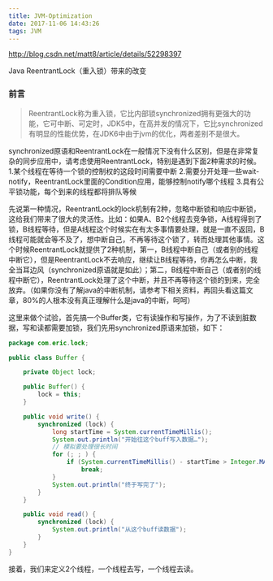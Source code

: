 ```yaml
---
title: JVM-Optimization
date: 2017-11-06 14:43:26
tags: JVM
---
```


http://blog.csdn.net/matt8/article/details/52298397

Java ReentrantLock（重入锁）带来的改变


### 前言
> ReentrantLock称为重入锁，它比内部锁synchronized拥有更强大的功能，它可中断、可定时，JDK5中，在高并发的情况下，它比synchronized有明显的性能优势，在JDK6中由于jvm的优化，两者差别不是很大。


synchronized原语和ReentrantLock在一般情况下没有什么区别，但是在非常复杂的同步应用中，请考虑使用ReentrantLock，特别是遇到下面2种需求的时候。 
1.某个线程在等待一个锁的控制权的这段时间需要中断 
2.需要分开处理一些wait-notify，ReentrantLock里面的Condition应用，能够控制notify哪个线程 
3.具有公平锁功能，每个到来的线程都将排队等候 

先说第一种情况，ReentrantLock的lock机制有2种，忽略中断锁和响应中断锁，这给我们带来了很大的灵活性。比如：如果A、B2个线程去竞争锁，A线程得到了锁，B线程等待，但是A线程这个时候实在有太多事情要处理，就是一直不返回，B线程可能就会等不及了，想中断自己，不再等待这个锁了，转而处理其他事情。这个时候ReentrantLock就提供了2种机制，第一，B线程中断自己（或者别的线程中断它），但是ReentrantLock不去响应，继续让B线程等待，你再怎么中断，我全当耳边风（synchronized原语就是如此）；第二，B线程中断自己（或者别的线程中断它），ReentrantLock处理了这个中断，并且不再等待这个锁的到来，完全放弃。（如果你没有了解java的中断机制，请参考下相关资料，再回头看这篇文章，80%的人根本没有真正理解什么是java的中断，呵呵） 

这里来做个试验，首先搞一个Buffer类，它有读操作和写操作，为了不读到脏数据，写和读都需要加锁，我们先用synchronized原语来加锁，如下： 

``` java
package com.eric.lock;

public class Buffer {

    private Object lock;

    public Buffer() {
        lock = this;
    }

    public void write() {
        synchronized (lock) {
            long startTime = System.currentTimeMillis();
            System.out.println("开始往这个buff写入数据…");
            // 模拟要处理很长时间
            for (; ; ) {
                if (System.currentTimeMillis() - startTime > Integer.MAX_VALUE)
                    break;
            }
            System.out.println("终于写完了");
        }
    }

    public void read() {
        synchronized (lock) {
            System.out.println("从这个buff读数据");
        }
    }
}
```

接着，我们来定义2个线程，一个线程去写，一个线程去读。
